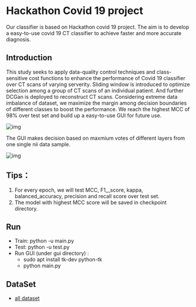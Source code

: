 # Hackathon Covid 19 project

Our classifier is based on Hackathon covid 19 project. The aim is to develop a easy-to-use covid 19 CT classifier to achieve faster and more accurate diagnosis. 

## Introduction
This study seeks to apply data-quality control techniques and class-sensitive cost functions to enhance the performance of Covid 19 classifier over CT scans of varying serverity. Sliding window is introduced to optimize selection among a group of CT scans of an individual patient. And further DCGan is deployed to reconstruct CT scans. Considering extreme data imbalance of dataset, we maximize the margin among decision boundaries of different classes to boost the performance. We reach the highest MCC of 98% over test set and build up a easy-to-use GUI for future use.

![img](https://lh4.googleusercontent.com/EpIfnvNmK4UT8y3Iy5-4lZ6BGAJMBanp1AQ3K-WOEOR1ASrTbFs0avVLwDnTjT60jF_mfE3hTJZsHpHGfy8WgDFcjt5lNcAZuofc_jaUI1Le7pneEg5nS7Kk29PGaxJNEQCXbognIFPE)

The GUI makes decision based on maxmium votes of different layers from one single nii data sample.

![img](https://lh5.googleusercontent.com/prTGzseYz8uZgRWwTU4R4sKgQJBcH4hHDGcsLoG3PGpCTrMzJ2hV55eCZj2jXzWK7NOasAceSqG3pAfzBw9zqnfbaIO1OmNTpvKkA0SKsqeGoYy-BdQeW69nVEWsnXZxZK8pELIALrun)

## Tips：

1. For every epoch, we will test MCC, F1__score, kappa, balanced_accuracy, precision and recall score over test set. 
2. The model with highest MCC score will be saved in checkpoint directory. 

## Run

- Train: python -u main.py
- Test: python -u test.py
- Run GUI (under gui directory) : 
  - sudo apt install tk-dev python-tk
  - python main.py

## DataSet
* [all dataset](http://storage.yandexcloud.net/covid19.1110/prod/COVID19_1110.zip)

